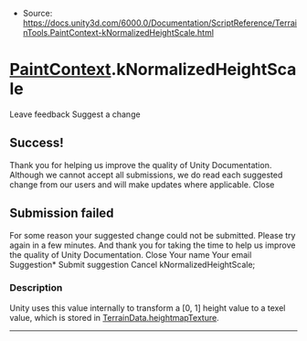 * Source: https://docs.unity3d.com/6000.0/Documentation/ScriptReference/TerrainTools.PaintContext-kNormalizedHeightScale.html

#  [PaintContext](https://docs.unity3d.com/6000.0/Documentation/ScriptReference/TerrainTools.PaintContext.html).kNormalizedHeightScale
Leave feedback
Suggest a change
## Success!
Thank you for helping us improve the quality of Unity Documentation. Although we cannot accept all submissions, we do read each suggested change from our users and will make updates where applicable.
Close
## Submission failed
For some reason your suggested change could not be submitted. Please <a>try again</a> in a few minutes. And thank you for taking the time to help us improve the quality of Unity Documentation.
Close
Your name Your email Suggestion* Submit suggestion
Cancel
kNormalizedHeightScale; 
### Description
Unity uses this value internally to transform a [0, 1] height value to a texel value, which is stored in [TerrainData.heightmapTexture](https://docs.unity3d.com/6000.0/Documentation/ScriptReference/TerrainData-heightmapTexture.html).
* * *
